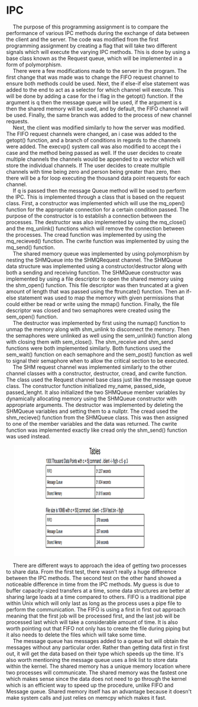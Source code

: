 # IPC
&emsp; The purpose of this programming assignment is to compare the performance of various
IPC methods during the exchange of data between the client and the server. The code was
modified from the first programming assignment by creating a flag that will take two different
signals which will execute the varying IPC methods. This is done by using a base class known
as the Request queue, which will be implemented in a form of polymorphism.\
&emsp; There were a few modifications made to the server in the program. The first change that
was made was to change the FIFO request channel to ensure both methods could be used.
Next, the if else-if else statement was added to the end to act as a selector for which channel
will execute. This will be done by adding a case for the i flag in the getopt() function. If the
argument is q then the message queue will be used, if the argument is s then the shared
memory will be used, and by default, the FIFO channel will be used. Finally, the same branch
was added to the process of new channel requests.\
&emsp; Next, the client was modified similarly to how the server was modified. The FIFO request
channels were changed, an i case was added to the getopt() function, and a branch of
conditions in regards to the channels were added. The execvp() system call was also modified
to accept the i case and the method being passed as well. If the user decides to create multiple
channels the channels would be appended to a vector which will store the individual channels. If
The user decides to create multiple channels with time being zero and person being greater
than zero, then there will be a for loop executing the thousand data point requests for each
channel.\
&emsp; If q is passed then the message Queue method will be used to perform the IPC. This is
implemented through a class that is based on the request class. First, a constructor was
implemented which will use the mq_open() function for the appropriate connection for a certain
condition passed. The purpose of the constructor is to establish a connection between the
processes. The destructor was also implemented by using the mq_close() and the mq_unlink()
functions which will remove the connection between the processes. The cread function was
implemented by using the mq_recieved() function. The cwrite function was implemented by
using the mq_send() function.\
&emsp; The shared memory queue was implemented by using polymorphism by nesting the
SHMQueue into the SHMQRequest channel. The SHMQueue data structure was implemented
using a constructor/destructor along with both a sending and receiving function. The
SHMQueue constructor was implemented by using a file descriptor to open the shared memory
using the shm_open() function. This file descriptor was then truncated at a given amount of
length that was passed using the ftruncate() function. Then an if-else statement was used to
map the memory with given permissions that could either be read or write using the mmap()
function. Finally, the file descriptor was closed and two semaphores were created using the
sem_open() function.\
&emsp; The destructor was implemented by first using the numap() function to unmap the
memory along with shm_unlink to disconnect the memory. Then the semaphores were unlinked
as well using the sem_unlink() function along with closing them with sem_close(). The
shm_receive and shm_send functions were both implemented similarly. Both functions used the
sem_wait() function on each semaphore and the sem_post() function as well to signal their
semaphore when to allow the critical section to be executed.\
&emsp; The SHM request channel was implemented similarly to the other channel classes with a
constructor, destructor, cread, and cwrite function. The class used the Request channel base
class just like the message queue class. The constructor function initialized my_name,
passed_side, passed_lenght. It also initialized the two SHMQueue member variables by
dynamically allocating memory using the SHMQueue constructor with appropriate arguments.
The destructor was implemented by deleting the SHMQueue variables and setting them to a
nullptr. The cread used the shm_recieve() function from the SHMQueue class. This was then
assigned to one of the member variables and the data was returned. The cwrite function was
implemented exactly like cread only the shm_send() function was used instead.

<p align="center">
  <img width="460" height="300" src=Table.PNG>
</p>

&emsp; There are different ways to approach the idea of getting two processes to share data.
From the first test, there wasn’t really a huge difference between the IPC methods. The second
test on the other hand showed a noticeable difference in time from the IPC methods. My guess
is due to buffer capacity-sized transfers at a time, some data structures are better at sharing
large loads at a time compared to others. FIFO is a traditional pipe within Unix which will only
last as long as the process uses a pipe file to perform the communication. The FIFO is using a
first in first out approach meaning that the first job will be processed first, and the last job will be
processed last which will take a considerable amount of time. It is also worth pointing out that
FIFO not only has to create the file during piping but it also needs to delete the files which will
take some time. \
&emsp; The message queue has messages added to a queue but will obtain the messages
without any particular order. Rather than getting data first in first out, it will get the data based on
their type which speeds up the time. It's also worth mentioning the message queue uses a link
list to store data within the kernel. The shared memory has a unique memory location where two
processes will communicate. The shared memory was the fastest one which makes sense since
the data does not need to go through the kernel which is an efficient way to speed up the
procedure, unlike FIFO and Message queue. Shared memory itself has an advantage because
it doesn't make system calls and just relies on memcpy which makes it fast.
